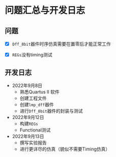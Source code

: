 # 问题汇总与开发日志



## 问题

- [x] `Dff_8bit`器件时序仿真需要在置零后才能正常工作
- [x] `REGs`没有timing测试







## 开发日志

- 2022年9月8日
  - 熟悉Quartus II 软件
  - 创建工程文件
  - 创建`lmp_dff`器件
  - 进行`Dff_8bit`器件的封装与测试
- 2022年9月12日
  - 构建`REGs`
  - Functional测试
- 2022年9月13日
  - 撰写实验报告
  - 进行更详尽的仿真（貌似不需要Timing仿真）